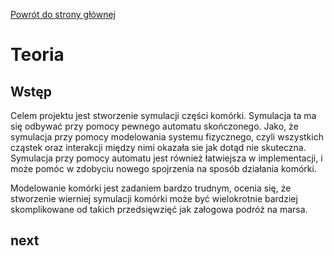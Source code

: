 [Powrót do strony głównej](index)
# Teoria

## Wstęp

Celem projektu jest stworzenie symulacji części komórki. Symulacja ta ma się odbywać przy pomocy pewnego automatu skończonego.
Jako, że symulacja przy pomocy modelowania systemu fizycznego, czyli wszystkich cząstek oraz interakcji między nimi okazała sie jak dotąd nie skuteczna.
Symulacja przy pomocy automatu jest również łatwiejsza w implementacji, i może pomóc w zdobyciu nowego spojrzenia na sposób działania komórki.

Modelowanie komórki jest zadaniem bardzo trudnym, ocenia się, że stworzenie wierniej symulacji komórki może być wielokrotnie bardziej skomplikowane od takich przedsięwzięć jak załogowa podróż na marsa.


## next


